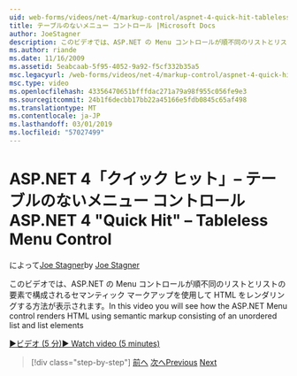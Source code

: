 ```yaml
---
uid: web-forms/videos/net-4/markup-control/aspnet-4-quick-hit-tableless-menu-control
title: テーブルのないメニュー コントロール |Microsoft Docs
author: JoeStagner
description: このビデオでは、ASP.NET の Menu コントロールが順不同のリストとリストの要素で構成されるセマンティック マークアップを使用して HTML をレンダリングする方法が表示されます。
ms.author: riande
ms.date: 11/16/2009
ms.assetid: 5eabcaab-5f95-4052-9a92-f5cf332b35a5
msc.legacyurl: /web-forms/videos/net-4/markup-control/aspnet-4-quick-hit-tableless-menu-control
msc.type: video
ms.openlocfilehash: 43356470651bfffdac271a79a98f955c056fe9e3
ms.sourcegitcommit: 24b1f6decbb17bb22a45166e5fdb0845c65af498
ms.translationtype: MT
ms.contentlocale: ja-JP
ms.lasthandoff: 03/01/2019
ms.locfileid: "57027499"
---
```

<a name="aspnet-4-quick-hit--tableless-menu-control"></a><span data-ttu-id="1a1d9-103">ASP.NET 4「クイック ヒット」– テーブルのないメニュー コントロール</span><span class="sxs-lookup"><span data-stu-id="1a1d9-103">ASP.NET 4 "Quick Hit" – Tableless Menu Control</span></span>
====================
<span data-ttu-id="1a1d9-104">によって[Joe Stagner](https://github.com/JoeStagner)</span><span class="sxs-lookup"><span data-stu-id="1a1d9-104">by [Joe Stagner](https://github.com/JoeStagner)</span></span>

<span data-ttu-id="1a1d9-105">このビデオでは、ASP.NET の Menu コントロールが順不同のリストとリストの要素で構成されるセマンティック マークアップを使用して HTML をレンダリングする方法が表示されます。</span><span class="sxs-lookup"><span data-stu-id="1a1d9-105">In this video you will see how the ASP.NET Menu control renders HTML using semantic markup consisting of an unordered list and list elements</span></span> 

[<span data-ttu-id="1a1d9-106">&#9654;ビデオ (5 分)</span><span class="sxs-lookup"><span data-stu-id="1a1d9-106">&#9654; Watch video (5 minutes)</span></span>](https://channel9.msdn.com/Blogs/ASP-NET-Site-Videos/aspnet-4-quick-hit-tableless-menu-control)

> [!div class="step-by-step"]
> <span data-ttu-id="1a1d9-107">[前へ](aspnet-4-quick-hit-table-free-templated-controls.md)
> [次へ](aspnet-4-quick-hit-hidden-field-divs.md)</span><span class="sxs-lookup"><span data-stu-id="1a1d9-107">[Previous](aspnet-4-quick-hit-table-free-templated-controls.md)
[Next](aspnet-4-quick-hit-hidden-field-divs.md)</span></span>
